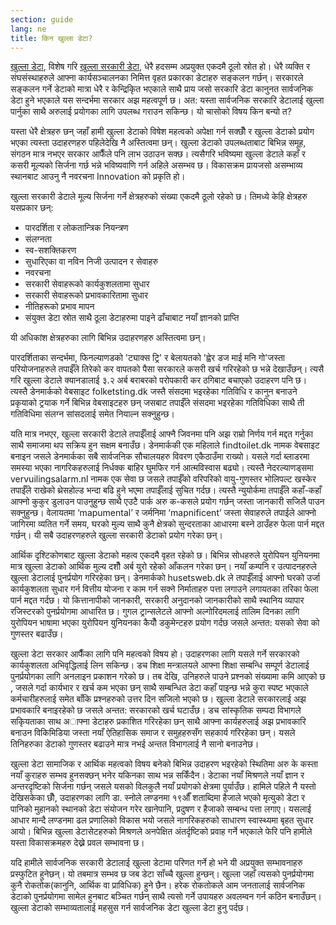 ```yaml
---
section: guide
lang: ne
title: किन खुल्ला डेटा?
---
```

[खुल्ला डेटा](http://opendatahandbook.org/glossary/en/terms/open-data/), विशेष गरि [खुल्ला सरकारी डेटा](http://opendatahandbook.org/glossary/en/terms/open-government/), धेरै हदसम्म अप्रयुक्त एकदमै ठूलो स्रोत हो। धेरै व्यक्ति र संघसंस्थाहरुले आफ्ना कार्यसञ्चालनका निमित्त वृहत प्रकारका डेटाहरु सङ्कलन गर्छन्। सरकारले सङ्कलन गर्ने डेटाको मात्रा धेरै र केन्द्रिकृित भएकाले साथै प्राय जसो सरकारि डेटा कानुनत सार्वजनिक डेटा हुने भएकाले यस सन्दर्भमा सरकार अझ महत्वपूर्ण छ। अत: यस्ता सार्वजनिक सरकारि डेटालाई खुल्ला पार्नुका साथै अरुलाई प्रयोगका लागि उपलब्ध गराउन सकिन्छ। यो चासोको विषय किन बन्यो त?

यस्ता धेरै क्षेत्रहरु छन् जहाँ हामी खुल्ला डेटाको विषेश महत्वको अपेक्षा गर्न सक्छौँ र खुल्ला डेटाको प्रयोग भएका त्यस्ता उदाहरणहरु पहिलेदेखि नै अस्तित्वमा छन्। खुल्ला डेटाको उपलब्धताबाट बिभिन्न समूह, संगठन मात्र नभएर सरकार आफैँले पनि लाभ उठाउन सक्छ। त्यसैगरि भविष्यमा खुल्ला डेटाले कहाँ र कसरी मूल्यको सिर्जना गर्छ भन्ने भविष्यवाणि गर्न अहिले असम्भव छ। विकासक्रम प्रायजसो असम्भाव्य स्थानबाट आउनु नै नवरचना Innovation को प्रकृति हो।

खुल्ला सरकारी डेटाले मूल्य सिर्जना गर्ने क्षेत्रहरुको संख्या एकदमै ठूलो रहेको छ। तिमध्ये केहि क्षेत्रहरु यसप्रकार छन्:

* पारदर्शिता र लोकतान्त्रिक नियन्त्रण
* संलग्नता
* स्व-सशक्तिकरण
* सुधारिएका वा नविन निजी उत्पादन र सेवाहरु
* नवरचना
* सरकारी सेवाहरूको कार्यकुशलतामा सुधार
* सरकारी सेवाहरूको प्रभावकारितामा सुधार
* नीतिहरूको प्रभाव मापन
* संयुक्त डेटा स्रोत साथै ठूला डेटाहरुमा पाइने ढाँचाबाट नयाँ ज्ञानको प्राप्ति

यी अधिकांश क्षेत्रहरुका लागि बिभिन्न उदाहरणहरु अस्तित्वमा छन्।

पारदर्शिताका सन्दर्भमा, फिनल्याणडको 'ट्याक्स ट्रि' र बेलायतको 'ह्वेर डज माई मनि गो'जस्ता परियोजनाहरुले तपाईँले तिरेको कर वापतको पैसा सरकारले कसरी खर्च गरिरहेको छ भन्ने देखाउँछन्। त्यसै गरि खुल्ला डेटाले क्यानडालाई ३.२ अर्ब बराबरको परोपकारी कर ठगिबाट बचाएको उदाहरण पनि छ। त्यस्तै डेनमार्कको वेबसाइट folketsting.dk जस्तै संसदमा भइरहेका गतिविधि र कानुन बनाउने प्रकृयाको ट्रयाक गर्ने बिभिन्न वेबसाइटहरु छन् जसबाट तपाईँले संसदमा भइरहेका गतिविधिका साथै ती गतिविधिमा संलग्न सांसदलाई समेत नियाल्न सक्नुहुन्छ।

यति मात्र नभएर, खुल्ला सरकारी डेटाले तपाईँलाई आफ्नै जिवनमा पनि अझ राम्रो निर्णय गर्न मद्दत गर्नुका साथै समाजमा थप सक्रिय हुन सक्षम बनाउँछ। डेनमार्ककी एक महिलाले  findtoilet.dk नामक वेबसाइट बनाइन जसले डेनमार्कका सबै सार्वजनिक सौचालयहरु विवरण एकैठाउँमा राख्यो। यसले गर्दा ब्लाडरमा समस्या भएका नागरिकहरुलाई निर्धक्क बाहिर घुमफिर गर्न आत्मविस्वास बढ्यो। त्यस्तै नेदरल्याणड्समा  vervuilingsalarm.nl नामक एक सेवा छ जसले तपाईँको वरिपरिको वायु-गुणस्तर भोलिपल्ट खस्केर तपाईँले राखेको थ्रेसहोल्ड भन्दा बढि हुने भएमा तपाईँलाई सुचित गर्दछ।  त्यस्तै न्युयोर्कमा तपाईँले कहाँ-कहाँ आफ्नो कुकुर डुलाउन पाउनुहुन्छ साथै एउटै पार्क अरु क-कसले प्रयोग गर्छन् जस्ता जानकारी सजिलै पाउन सक्नुहुन्छ। वेलायतमा ‘mapumental’ र जर्मनिमा ‘mapnificent’ जस्ता सेवाहरुले तपाईले आफ्नो जागिरमा व्यतित गर्ने समय, घरको मुल्य साथै कुनै क्षेत्रको सुन्दरताका आधारमा बस्ने ठाउँहरु फेला पार्न मद्दत गर्छन्। यी सबै उदाहरणहरुले खुल्ला सरकारी डेटाको प्रयोग गरेका छन्।

आर्थिक दृश्टिकोणबाट खुल्ला डेटाको महत्व एकदमै वृहत रहेको छ। बिभिन्न सोधहरुले युरोपियन युनियनमा मात्र खुल्ला डेटाको आर्थिक मुल्य दशौँ अर्ब युरो रहेको आँकलन गरेका छन्। नयाँ कम्पनि र उत्पादनहरुले खुल्ला डेटालाई पुनर्प्रयोग गरिरहेका छन्। डेनमार्कको husetsweb.dk ले तपाईँलाई आफ्नो घरको उर्जा कार्यकुशलता सुधार गर्न वित्तीय योजना र काम गर्न सक्ने निर्माताहरु पत्ता लगाउने लगायतका तरिका फेला पार्न मद्दत गर्दछ। यो कित्तानापीको जानकारी, सरकारी अनुदानको जानकारीको साथै स्थानिय व्यापार रजिस्टरको पुनर्प्रयोगमा आधारित छ। गुगल ट्रान्सलेटले आफ्नो अल्गोरिदमलाई तालिम दिनका लागि युरोपियन भाषामा भएका युरोपियन युनियनका कैयौँ  डकुमेन्टहरु प्रयोग गर्दछ जसले अन्तत: यसको सेवा को गुणस्तर बढाउँछ।

खुल्ला डेटा सरकार आफैँका लागि पनि महत्वको विषय हो। उदाहरणका लागि यसले गर्ने सरकारको कार्यकुशलता अभिवृद्धिलाई लिन सकिन्छ। डच शिक्षा मन्त्रालयले आफ्ना शिक्षा सम्बन्धि सम्पूर्ण डेटालाई पुनर्प्रयोगका लागि अनलाइन प्रकाशन गरेको छ। तब देखि, उनिहरुले पाउने प्रश्नको संख्यामा कमि आएको छ , जसले गर्दा कार्यभार र खर्च कम भएका छन् साथै सम्बन्धित डेटा कहाँ पाइन्छ भन्ने कुरा स्पष्ट भएकाले कर्मचारीहरुलाई समेत बाँकि प्रश्नहरुको उत्तर दिन सजिलो भएको छ। खुल्ला डेटाले सरकारलाई अझ प्रभावकारि बनाइरहेको छ जसले अन्तत: सरकारको खर्च घटाउँछ। डच सांस्कृतिक सम्पदा विभागले सकृियताका साथ अाफ्ना डेटाहरु प्रकाशित गरिरहेका छन् साथै आफ्ना कार्यहरुलाई अझ प्रभावकारि बनाउन विकिमिडिया जस्ता नयाँ ऐतिहासिक समाज र समुहहरुसँग सहकार्य गरिरहेका छन्। यसले तिनिहरुका डेटाको गुणस्तर बढाउने मात्र नभई अन्तत विभागलाई नै सानो बनाउनेछ। 

खुल्ला डेटा सामाजिक र आर्थिक महत्वको विषय बनेको बिभिन्न  उदाहरण भइरहेको स्थितिमा अरु के कस्ता नयाँ कुराहरु सम्भव हुनसक्छन् भनेर यकिनका साथ भन्न सकिँदैन। डेटाका नयाँ मिश्रणले नयाँ ज्ञान र अन्तरदृष्टिको सिर्जना गर्छन् जसले यसको विलकुलै नयाँ प्रयोगको क्षेत्रमा पुर्याउँछ। हामिले पहिले नै यस्तो देखिसकेका छौँ, उदाहरणका लागि डा. स्नोले लण्डनमा १९औँ शताब्दिमा हैजाले भएको मृत्युको डेटा र पानिको मुहानको स्थानको डेटा संयोजन गरेर खानेपानि, प्रदुषण र हैजाको सम्बन्ध पत्ता लगाए। यसलाई आधार मान्दै लण्डनमा ढल प्रणालिको विकास भयो जसले नागरिकहरुको साधारण स्वास्थ्यमा बृहत सुधार आयो। बिभिन्न खुल्ला डेटासेटहरुको मिश्रणले अनपेक्षित अंतर्दृष्टिको प्रवाह गर्ने भएकाले फेरि पनि हामीले यस्ता विकासक्रमहरु देख्ने प्रवल सम्भावना छ।

यदि हामीले सार्वजनिक सरकारी डेटालाई खुल्ला डेटामा परिणत गर्ने हो भने यी अप्रयुक्त सम्भावनाहरु प्रस्फुटित हुनेछन्। यो तबमात्र सम्भव छ जब डेटा साँच्चै खुल्ला हुन्छन्। खुल्ला जहाँ त्यसको पुनर्प्रयोगमा कुनै रोकतोक(कानुनि, आर्थिक वा प्राविधिक) हुने छैन। हरेक रोकतोकले आम जनताला‌ई सार्वजनिक डेटाको पुनर्प्रयोगमा सामेल हुनबाट बञ्चित गर्छन् साथै त्यसो गर्ने उपायहरु अवलम्वन गर्न कठिन बनाउँछन्। खुल्ला डेटाको सम्भाव्यतालाई महसुस गर्न सार्वजनिक डेटा खुल्ला डेटा हुनु पर्दछ।

